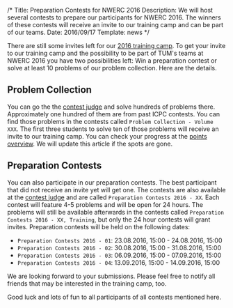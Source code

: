 /*
Title: Preparation Contests for NWERC 2016
Description: We will host several contests to prepare our participants for NWERC 2016. The winners of these contests will receive an invite to our training camp and can be part of our teams.
Date: 2016/09/17
Template: news
*/

There are still some invites left for our [2016 training camp](/news/road_to_bath). To get your invite to our training camp and the possibility to be part of TUM's teams at NWERC 2016 you have two possibilities left: Win a preparation contest or solve at least 10 problems of our problem collection. Here are the details.

## Problem Collection

You can go the the [contest judge](https://judge.in.tum.de/contest/) and solve hundreds of problems there. Approximately one hundred of them are from past ICPC contests. You can find those problems in the contests called `Problem Collection - Volume XXX`. The first three students to solve ten of those problems will receive an invite to our training camp. You can check your progress at the [points overview](https://judge.in.tum.de/contest/team/points.php). We will update this article if the spots are gone.

## Preparation Contests

You can also participate in our preparation contests. The best participant that did not receive an invite yet will get one. The contests are also available at the [contest judge](https://judge.in.tum.de/contest/) and are called `Preparation Contests 2016 - XX`. Each contest will feature 4-5 problems and will be open for 24 hours. The problems will still be available afterwards in the contests called `Preparation Contests 2016 - XX, Training`, but only the 24 hour contests will grant invites. Preparation contests will be held on the following dates:

* `Preparation Contests 2016 - 01`: 23.08.2016, 15:00 - 24.08.2016, 15:00
* `Preparation Contests 2016 - 02`: 30.08.2016, 15:00 - 31.08.2016, 15:00
* `Preparation Contests 2016 - 03`: 06.09.2016, 15:00 - 07.09.2016, 15:00
* `Preparation Contests 2016 - 04`: 13.09.2016, 15:00 - 14.09.2016, 15:00

We are looking forward to your submissions. Please feel free to notify all friends that may be interested in the training camp, too.

Good luck and lots of fun to all participants of all contests mentioned here.
